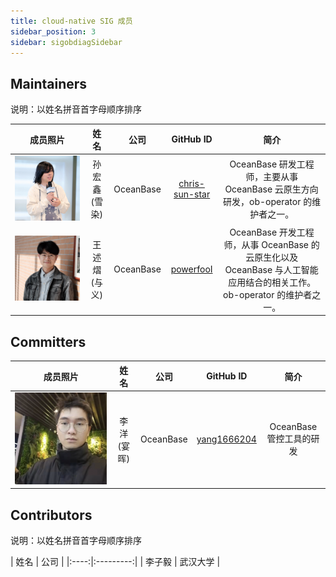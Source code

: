 ```yaml
---
title: cloud-native SIG 成员
sidebar_position: 3
sidebar: sigobdiagSidebar
---
```


## Maintainers
说明：以姓名拼音首字母顺序排序

<div class="team-members-table">

| 成员照片 | 姓名 | 公司 | GitHub ID |简介|
|:----:|:----:|:---------:|:----:|:----:|
|![孙宏鑫(雪染)](/img/sig/cloud-native/member/sunhongxin.png "孙宏鑫(雪染)") | <span class="name-column">孙宏鑫(雪染)</span> | <span class="company-column">OceanBase</span> | <span class="github-id-column"><a href="https://github.com/chris-sun-star" target="_blank">chris-sun-star</a></span> |OceanBase 研发工程师，主要从事 OceanBase 云原生方向研发，ob-operator 的维护者之一。|
|![王述熠(与义)](/img/sig/cloud-native/member/yuyi.png "王述熠(与义)") | <span class="name-column">王述熠(与义)</span> | <span class="company-column">OceanBase</span> | <span class="github-id-column"><a href="https://github.com/powerfooI" target="_blank">powerfooI</a></span> |OceanBase 开发工程师，从事 OceanBase 的云原生化以及OceanBase 与人工智能应用结合的相关工作。ob-operator 的维护者之一。|

</div>

## Committers

<div class="team-members-table">

| 成员照片 | 姓名 | 公司 | GitHub ID |简介|
|:----:|:----:|:---------:|:----:|:----:|
|![李洋(宴晖)](/img/sig/cloud-native/member/yanhui.png "李洋(宴晖)") | <span class="name-column">李洋(宴晖)</span> | <span class="company-column">OceanBase</span> | <span class="github-id-column"><a href="https://github.com/yang1666204" target="_blank">yang1666204</a></span> |OceanBase 管控工具的研发|

</div>

## Contributors

说明：以姓名拼音首字母顺序排序
<div class="team-members-table">
| 姓名 | 公司 | 
|:----:|:---------:|
| <span class="name-column">李子毅</span> | <span class="company-column">武汉大学</span> |

</div>
